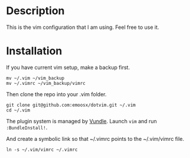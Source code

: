 # Description
This is the vim configuration that I am using. Feel free to use it.

# Installation
If you have current vim setup, make a backup first.

	mv ~/.vim ~/vim_backup  
	mv ~/.vimrc ~/vim_backup/vimrc  

Then clone the repo into your .vim folder.

	git clone git@github.com:emoosx/dotvim.git ~/.vim  
	cd ~/.vim  

The plugin system is managed by [Vundle](http://github.com/gmarik/vundle). Launch `vim` and run `:BundleInstall!`.

And create a symbolic link so that ~/.vimrc points to the ~/.vim/vimrc file.

	ln -s ~/.vim/vimrc ~/.vimrc
    
